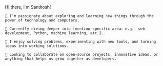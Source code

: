Hi there, I'm Santhosh!

    👀 I’m passionate about exploring and learning new things through the power of technology and computers.

    🌱 Currently diving deeper into [mention specific area: e.g., web development, Python, machine learning, etc.].

    💬 I enjoy solving problems, experimenting with new tools, and turning ideas into working solutions.

    💞️ Looking to collaborate on open-source projects, innovative ideas, or anything that helps us grow together as developers.
